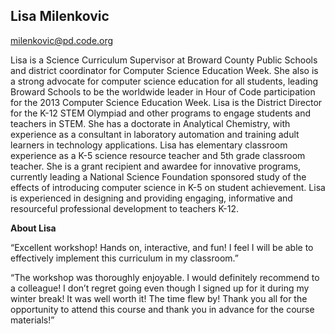 ## Lisa Milenkovic

[milenkovic@pd.code.org](mailto:milkenovic@pd.code.org)

Lisa is a Science Curriculum Supervisor at Broward County Public Schools and district coordinator for Computer Science Education Week. She also is a strong advocate for computer science education for all students, leading Broward Schools to be the worldwide leader in Hour of Code participation for the 2013 Computer Science Education Week. Lisa is the District Director for the K-12 STEM Olympiad and other programs to engage students and teachers in STEM. She has a doctorate in Analytical Chemistry, with experience as a consultant in laboratory automation and training adult learners in technology applications. Lisa has elementary classroom experience as a K-5 science resource teacher and 5th grade classroom teacher. She is a grant recipient and awardee for innovative programs, currently leading a National Science Foundation sponsored study of the effects of introducing computer science in K-5 on student achievement. Lisa is experienced in designing and providing engaging, informative and resourceful professional development to teachers K-12.

**About Lisa**

“Excellent workshop! Hands on, interactive, and fun! I feel I will be able to effectively implement this curriculum in my classroom.”

“The workshop was thoroughly enjoyable. I would definitely recommend to a colleague! I don’t regret going even though I signed up for it during my winter break! It was well worth it! The time flew by! Thank you all for the opportunity to attend this course and thank you in advance for the course materials!”

